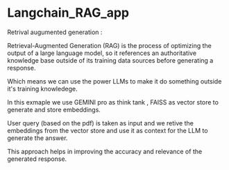 # Langchain_RAG_app
 
Retrival augumented generation :

Retrieval-Augmented Generation (RAG) is the process of optimizing the output of a large language model, so it references an authoritative knowledge base outside of its training data sources before generating a response.  

Which means we can use the power LLMs to make it do something outside it's training knowledege.

In this exmaple we use GEMINI pro as think tank , FAISS as vector store to generate and store embeddings.

User query (based on the pdf) is taken as input and we retive the embeddings from the vector store and use it as context for the LLM to generate the answer.

This approach helps in improving the accuracy and relevance of the generated response.
